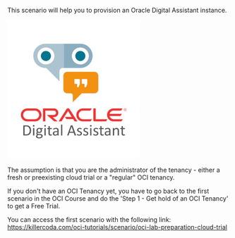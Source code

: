
This scenario will help you to provision an Oracle Digital Assistant instance. 

![Oracle Digital Assistant Logo](./assets/oda-sticker.jpg)

The assumption is that you are the administrator of the tenancy - either a fresh or preexisting cloud trial or a "regular" OCI tenancy.

If you don't have an OCI Tenancy yet, you have to go back to the first scenario in the OCI Course and do the 'Step 1 - Get hold of an OCI Tenancy' to get a Free Trial.

You can access the first scenario with the following link:
https://killercoda.com/oci-tutorials/scenario/oci-lab-preparation-cloud-trial



